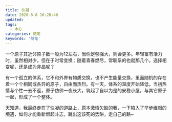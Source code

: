 ```yaml
---
title: 快凝
date: 2020-8-8 16:28:46
updated:
tags: 
  - 木心
categories: 随笔
keywords: '随笔'
---
```


一个原子其近邻原子数一般为12左右，当你足够强大，则会更多。年轻富有活力时，虽然相对少，但在于时常变换；随着青春燃尽，常联系的也就那几个。选择相变呢，还是成为非晶呢？

<!-- more -->

有一个孤立的体系，它不和外界有物质交换，也不产生能量交换，里面随机的存在着一个个相同或各异的原子，自由而热烈。有一天，体系的温度开始降低，当初热情与个性一去不返，原子仿佛一夜长大，筑起了自以为是的安稳小屋，与其它原子一起，形成了一个整体。


天知道，我最终走在了快凝的道路上，原本激情欠缺的我，一下陷入了举步维艰的境遇，如何才能重新燃起斗志，跳出这该死的势阱，走自己的路~


















